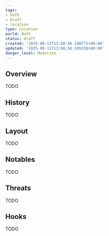 ```yaml
---
tags:
- both
- draft
- location
type: Location
world: Both
status: draft
created: '2025-08-11T13:08:46.190772+00:00'
updated: '2025-08-11T13:08:50.595550+00:00'
danger_level: Moderate
---
```



## Overview

TODO
## History

TODO
## Layout

TODO
## Notables

TODO
## Threats

TODO
## Hooks

TODO
